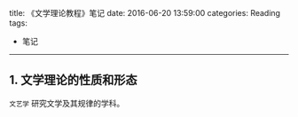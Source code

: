 title: 《文学理论教程》笔记
date: 2016-06-20 13:59:00
categories: Reading
tags:
 - 笔记
---


## 1. 文学理论的性质和形态

`文艺学` 研究文学及其规律的学科。